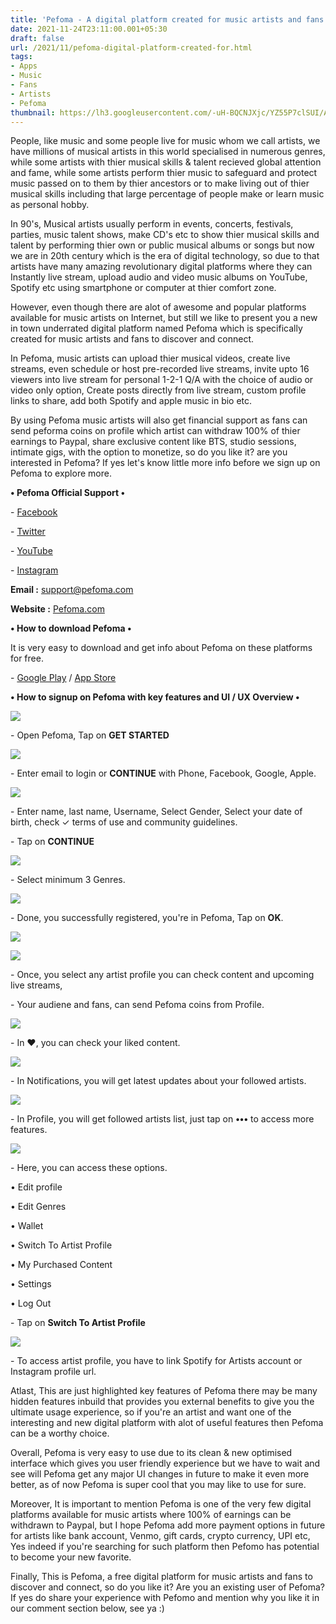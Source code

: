 ```yaml
---
title: 'Pefoma - A digital platform created for music artists and fans.'
date: 2021-11-24T23:11:00.001+05:30
draft: false
url: /2021/11/pefoma-digital-platform-created-for.html
tags: 
- Apps
- Music
- Fans
- Artists
- Pefoma
thumbnail: https://lh3.googleusercontent.com/-uH-BQCNJXjc/YZ55P7clSUI/AAAAAAAAHfY/aWCSpDWuYPwhfEVA-iMjPidBGv9v_xhlACLcBGAsYHQ/s1600/1637775644968674-0.png
---
```


  

People, like music and some people live for music whom we call artists, we have millions of musical artists in this world specialised in numerous genres, while some artists with thier musical skills & talent recieved global attention and fame, while some artists perform thier music to safeguard and protect music passed on to them by thier ancestors or to make living out of thier musical skills including that large percentage of people make or learn music as personal hobby.

  

In 90's, Musical artists usually perform in events, concerts, festivals, parties, music talent shows, make CD's etc to show thier musical skills and talent by performing thier own or public musical albums or songs but now we are in 20th century which is the era of digital technology, so due to that artists have many amazing revolutionary digital platforms where they can Instantly live stream, upload audio and video music albums on YouTube, Spotify etc using smartphone or computer at thier comfort zone.

  

However, even though there are alot of awesome and popular platforms available for music artists on Internet, but still we like to present you a new in town underrated digital platform named Pefoma which is specifically created for music artists and fans to discover and connect.

  

In Pefoma, music artists can upload thier musical videos, create live streams, even schedule or host pre-recorded live streams, invite upto 16 viewers into live stream for personal 1-2-1 Q/A with the choice of audio or video only option, Create posts directly from live stream, custom profile links to share, add both Spotify and apple music in bio etc.

  

By using Pefoma music artists will also get financial support as fans can send peforma coins on profile which artist can withdraw 100% of thier earnings to Paypal, share exclusive content like BTS, studio sessions, intimate gigs, with the option to monetize, so do you like it? are you interested in Pefoma? If yes let's know little more info before we sign up on Pefoma to explore more.

  

**• Pefoma Official Support •**

\- [Facebook](https://www.facebook.com/pefoma)

\- [Twitter](https://twitter.com/Pefoma_)

\- [YouTube](https://www.youtube.com/channel/UCprKNt7GzY1hE2z3uEx1k-w)

\- [Instagram](https://www.instagram.com/pefoma_/)

  

**Email :** [support@pefoma.com](mailto:support@pefoma.com)

**Website :** [Pefoma.com](http://pefoma.com)

  

**• How to download Pefoma •**

It is very easy to download and get info about Pefoma on these platforms for free.

  

\- [Google Play](https://play.google.com/store/apps/details?id=com.pefoma) / [App Store](https://apps.apple.com/gb/app/pefoma/id1523673708)

  

**• How to signup on Pefoma with key features and UI / UX Overview •**

 **![](https://lh3.googleusercontent.com/-r-CXookczHg/YZ55HAdRiLI/AAAAAAAAHfM/mVP253uNmYsIWXQf8EFY4W8kj01xj32XQCLcBGAsYHQ/s1600/1637775624149088-1.png)** 

\- Open Pefoma, Tap on **GET STARTED**

 **![](https://lh3.googleusercontent.com/-8Yngk4DURDw/YZ55B7k_QBI/AAAAAAAAHfA/AOm9S28qEhwWEHc3L8Rh61M0xaRh6A39QCLcBGAsYHQ/s1600/1637775616220116-2.png)** 

\- Enter email to login or **CONTINUE** with Phone, Facebook, Google, Apple.

  

 ![](https://lh3.googleusercontent.com/-JrsHzRc6iNE/YZ54_6B6W0I/AAAAAAAAHe8/f10KoMsoPisAWzlj3k1ybKThd677zl4bQCLcBGAsYHQ/s1600/1637775609828257-3.png) 

  

\- Enter name, last name, Username, Select Gender, Select your date of birth, check ✓ terms of use and community guidelines.

  

\- Tap on **CONTINUE**

  

 ![](https://lh3.googleusercontent.com/-yWdO948idtg/YZ54-U4stBI/AAAAAAAAHe4/YPDcaypdzKsJmrSFgv1bTCnSEq49QfJKwCLcBGAsYHQ/s1600/1637775599713437-4.png) 

  

\- Select minimum 3 Genres.

  

 ![](https://lh3.googleusercontent.com/-zMJRfOs01AQ/YZ547ggRvzI/AAAAAAAAHe0/GdPf49xv1HAOjcr3NiWNxAW4tm6InoZjgCLcBGAsYHQ/s1600/1637775593112702-5.png) 

  

\- Done, you successfully registered, you're in Pefoma, Tap on **OK**.

  

 ![](https://lh3.googleusercontent.com/-YDtFv4Qm_zk/YZ546BrQznI/AAAAAAAAHew/ALxyU55HnwUXdo4_z2TexHghnwijZoqRgCLcBGAsYHQ/s1600/1637775586626383-6.png) 

  

 ![](https://lh3.googleusercontent.com/-n3vgYj5qQro/YZ544Z4SHBI/AAAAAAAAHes/1R9Jqb8HoRUPra-mAxPi6yqy-LPAwVjNQCLcBGAsYHQ/s1600/1637775577961611-7.png) 

  

\- Once, you select any artist profile you can check content and upcoming live streams, 

  

\- Your audiene and fans, can send Pefoma coins from Profile.

  

 ![](https://lh3.googleusercontent.com/-BxwreC-B5e4/YZ542Ulat_I/AAAAAAAAHeo/U13EOgFQBG00aUSDcCRd9fWHv2EtDjrMwCLcBGAsYHQ/s1600/1637775563889693-8.png) 

  

\- In ❤️, you can check your liked content.

  

 ![](https://lh3.googleusercontent.com/-q19bTotoDp4/YZ54y4p2_sI/AAAAAAAAHek/aXzdbdaVErU9kBG4hSRAW6QEnHzL4lQlwCLcBGAsYHQ/s1600/1637775556894978-9.png) 

  

\- In Notifications, you will get latest updates about your followed artists.

  

 ![](https://lh3.googleusercontent.com/-KMBH45aoDVA/YZ54xNkp5XI/AAAAAAAAHeg/Be4N2dwl3OcOLC1TbskTX_Khf0mA67RJwCLcBGAsYHQ/s1600/1637775545521729-10.png) 

  

\- In Profile, you will get followed artists list, just tap on **•••** to access more features.

  

 ![](https://lh3.googleusercontent.com/-Rnpn7ZKHQcQ/YZ54uC1BE3I/AAAAAAAAHec/WpbBo9j6Ze4yW2ELRBW4EgR452YKV7WnACLcBGAsYHQ/s1600/1637775538403047-11.png) 

  

\- Here, you can access these options.

  

• Edit profile

• Edit Genres

• Wallet

• Switch To Artist Profile

• My Purchased Content

• Settings

• Log Out

  

\- Tap on **Switch To Artist Profile**

  

 ![](https://lh3.googleusercontent.com/-b9wiNUUnsRg/YZ54sYIbhrI/AAAAAAAAHeY/le8kxqQxI5UVdpwkYS1QXnhKSWgNmZ_ZACLcBGAsYHQ/s1600/1637775528373847-12.png) 

  

\- To access artist profile, you have to link Spotify for Artists account or Instagram profile url.

  

Atlast, This are just highlighted key features of Pefoma there may be many hidden features inbuild that provides you external benefits to give you the ultimate usage experience, so if you're an artist and want one of the interesting and new digital platform with alot of useful features then Pefoma can be a worthy choice.

  

Overall, Pefoma is very easy to use due to its clean & new optimised interface which gives you user friendly experience but we have to wait and see will Pefoma get any major UI changes in future to make it even more better, as of now Pefoma is super cool that you may like to use for sure.

  

Moreover, It is important to mention Pefoma is one of the very few digital platforms available for music artists where 100% of earnings can be withdrawn to Paypal, but I hope Pefoma add more payment options in future for artists like bank account, Venmo, gift cards, crypto currency, UPI etc, Yes indeed if you're searching for such platform then Pefomo has potential to become your new favorite.

  

Finally, This is Pefoma, a free digital platform for music artists and fans to discover and connect, so do you like it? Are you an existing user of Pefoma? If yes do share your experience with Pefomo and mention why you like it in our comment section below, see ya :)